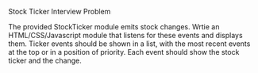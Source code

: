 Stock Ticker Interview Problem

The provided StockTicker module emits stock changes. Wrtie an HTML/CSS/Javascript module that listens for these events and displays them. Ticker events should be shown in a list, with the most recent events at the top or in a position of priority. Each event should show the stock ticker and the change. 

